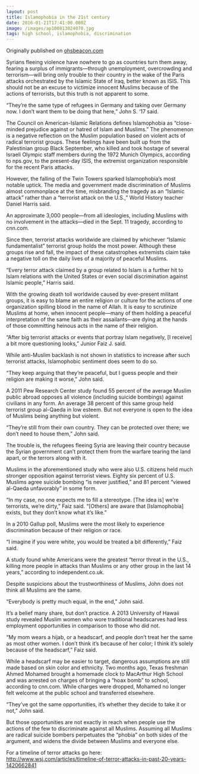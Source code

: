 ```yaml
---
layout: post
title: Islamophobia in the 21st century
date: 2016-01-21T17:41:00.000Z
image: /images/ap100813024070.jpg
tags: high school, islamophobia, discrimination
---
```

Originally published on [ohsbeacon.com](https://ohsbeacon.com/587/opinion/islamophobia-in-the-21st-century/)

Syrians fleeing violence have nowhere to go as countries turn them away, fearing a surplus of immigrants—through unemployment, overcrowding and terrorism—will bring only trouble to their country in the wake of the Paris attacks orchestrated by the Islamic State of Iraq, better known as ISIS. This should not be an excuse to victimize innocent Muslims because of the actions of terrorists, but this truth is not apparent to some.



“They’re the same type of refugees in Germany and taking over Germany now. I don’t want them to be doing that here,” John S. ‘17 said.



The Council on American-Islamic Relations defines Islamophobia as “close-minded prejudice against or hatred of Islam and Muslims.” The phenomenon is a negative reflection on the Muslim population based on violent acts of radical terrorist groups. These feelings have been built up from the Palestinian group Black September, who killed and took hostage of several Israeli Olympic staff members during the 1972 Munich Olympics, according to nps.gov, to the present-day ISIS, the extremist organization responsible for the recent Paris attacks.



However, the falling of the Twin Towers sparked Islamophobia’s most notable uptick. The media and government made discrimination of Muslims almost commonplace at the time, misbranding the tragedy as an “Islamic attack” rather than a “terrorist attack on the U.S.,” World History teacher Daniel Harris said.

An approximate 3,000 people—from all ideologies, including Muslims with no involvement in the attacks—died in the Sept. 11 tragedy, according to cnn.com.

Since then, terrorist attacks worldwide are claimed by whichever “Islamic fundamentalist” terrorist group holds the most power. Although these groups rise and fall, the impact of these catastrophes extremists claim take a negative toll on the daily lives of a majority of peaceful Muslims.

“Every terror attack claimed by a group related to Islam is a further hit to Islam relations with the United States or even social discrimination against Islamic people,” Harris said.

With the growing death toll worldwide caused by ever-present militant groups, it is easy to blame an entire religion or culture for the actions of one organization spilling blood in the name of Allah. It is easy to scrutinize Muslims at home, when innocent people—many of them holding a peaceful interpretation of the same faith as their assailants—are dying at the hands of those committing heinous acts in the name of their religion.

“After big terrorist attacks or events that portray Islam negatively, \[I receive] a bit more questioning looks,” Junior Faiz J. said.

While anti-Muslim backlash is not shown in statistics to increase after such terrorist attacks, Islamophobic sentiment does seem to do so.

“They keep arguing that they’re peaceful, but I guess people and their religion are making it worse,” John said.

A 2011 Pew Research Center study found 55 percent of the average Muslim public abroad opposes all violence (including suicide bombings) against civilians in any form. An average 38 percent of this same group held terrorist group al-Qaeda in low esteem. But not everyone is open to the idea of Muslims being anything but violent.

“They’re still from their own country. They can be protected over there; we don’t need to house them,” John said.

The trouble is, the refugees fleeing Syria are leaving their country because the Syrian government can’t protect them from the warfare tearing the land apart, or the terrors along with it.

Muslims in the aforementioned study who were also U.S. citizens held much stronger opposition against terrorist views. Eighty six percent of U.S. Muslims agree suicide bombing “is never justified,” and 81 percent “viewed al-Qaeda unfavorably” in some form.

“In my case, no one expects me to fill a stereotype. \[The idea is] we’re terrorists, we’re dirty,” Faiz said. “\[Others] are aware that \[Islamophobia] exists, but they don’t know what it’s like.”

In a 2010 Gallup poll, Muslims were the most likely to experience discrimination because of their religion or race.

“I imagine if you were white, you would be treated a bit differently,” Faiz said.

A study found white Americans were the greatest “terror threat in the U.S., killing more people in attacks than Muslims or any other group in the last 14 years,” according to independent.co.uk.

Despite suspicions about the trustworthiness of Muslims, John does not think all Muslims are the same.

“Everybody is pretty much equal, in the end,” John said.

It’s a belief many share, but don’t practice. A 2013 University of Hawaii study revealed Muslim women who wore traditional headscarves had less employment opportunities in comparison to those who did not.

“My mom wears a hijab, or a headscarf, and people don’t treat her the same as most other women. I don’t think it’s because of her color; I think it’s solely because of the headscarf,” Faiz said.

While a headscarf may be easier to target, dangerous assumptions are still made based on skin color and ethnicity. Two months ago, Texas freshman Ahmed Mohamed brought a homemade clock to MacArthur High School and was arrested on charges of bringing a “hoax bomb” to school, according to cnn.com. While charges were dropped, Mohamed no longer felt welcome at the public school and transferred elsewhere.

“They’ve got the same opportunities, it’s whether they decide to take it or not,” John said.

But those opportunities are not exactly in reach when people use the actions of the few to discriminate against all Muslims. Assuming all Muslims are radical suicide bombers perpetuates the “phobia” on both sides of the argument, and widens the divide between Muslims and everyone else.

For a timeline of terror attacks go here: http://www.wsj.com/articles/timeline-of-terror-attacks-in-past-20-years-1420662841
